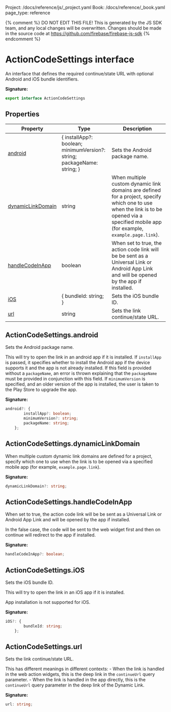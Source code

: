 Project: /docs/reference/js/_project.yaml
Book: /docs/reference/_book.yaml
page_type: reference

{% comment %}
DO NOT EDIT THIS FILE!
This is generated by the JS SDK team, and any local changes will be
overwritten. Changes should be made in the source code at
https://github.com/firebase/firebase-js-sdk
{% endcomment %}

# ActionCodeSettings interface
An interface that defines the required continue/state URL with optional Android and iOS bundle identifiers.

<b>Signature:</b>

```typescript
export interface ActionCodeSettings 
```

## Properties

|  Property | Type | Description |
|  --- | --- | --- |
|  [android](./auth.actioncodesettings.md#actioncodesettingsandroid) | { installApp?: boolean; minimumVersion?: string; packageName: string; } | Sets the Android package name. |
|  [dynamicLinkDomain](./auth.actioncodesettings.md#actioncodesettingsdynamiclinkdomain) | string | When multiple custom dynamic link domains are defined for a project, specify which one to use when the link is to be opened via a specified mobile app (for example, <code>example.page.link</code>). |
|  [handleCodeInApp](./auth.actioncodesettings.md#actioncodesettingshandlecodeinapp) | boolean | When set to true, the action code link will be be sent as a Universal Link or Android App Link and will be opened by the app if installed. |
|  [iOS](./auth.actioncodesettings.md#actioncodesettingsios) | { bundleId: string; } | Sets the iOS bundle ID. |
|  [url](./auth.actioncodesettings.md#actioncodesettingsurl) | string | Sets the link continue/state URL. |

## ActionCodeSettings.android

Sets the Android package name.

This will try to open the link in an android app if it is installed. If `installApp` is passed, it specifies whether to install the Android app if the device supports it and the app is not already installed. If this field is provided without a `packageName`<!-- -->, an error is thrown explaining that the `packageName` must be provided in conjunction with this field. If `minimumVersion` is specified, and an older version of the app is installed, the user is taken to the Play Store to upgrade the app.

<b>Signature:</b>

```typescript
android?: {
        installApp?: boolean;
        minimumVersion?: string;
        packageName: string;
    };
```

## ActionCodeSettings.dynamicLinkDomain

When multiple custom dynamic link domains are defined for a project, specify which one to use when the link is to be opened via a specified mobile app (for example, `example.page.link`<!-- -->).

<b>Signature:</b>

```typescript
dynamicLinkDomain?: string;
```

## ActionCodeSettings.handleCodeInApp

When set to true, the action code link will be be sent as a Universal Link or Android App Link and will be opened by the app if installed.

In the false case, the code will be sent to the web widget first and then on continue will redirect to the app if installed.

<b>Signature:</b>

```typescript
handleCodeInApp?: boolean;
```

## ActionCodeSettings.iOS

Sets the iOS bundle ID.

This will try to open the link in an iOS app if it is installed.

App installation is not supported for iOS.

<b>Signature:</b>

```typescript
iOS?: {
        bundleId: string;
    };
```

## ActionCodeSettings.url

Sets the link continue/state URL.

This has different meanings in different contexts: - When the link is handled in the web action widgets, this is the deep link in the `continueUrl` query parameter. - When the link is handled in the app directly, this is the `continueUrl` query parameter in the deep link of the Dynamic Link.

<b>Signature:</b>

```typescript
url: string;
```
